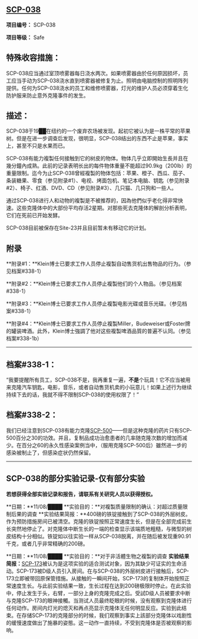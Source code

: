 ## [SCP-038](https://scp-wiki-cn.wikidot.com/scp-038)

**项目编号：** SCP-038

**项目等级：** Safe

## **特殊收容措施：**

SCP-038应当通过室顶喷雾器每日浇水两次。如果喷雾器由於任何原因损坏，员工应当手动为SCP-038浇水直到喷雾器被修复为止。照明由电脑控制的照明阵列提供。任何为SCP-038浇水的员工和维修喷雾器，灯光的维护人员必须穿着生化防护服来防止意外克隆事件的发生。

## **描述：**

SCP-038于19██在纽约的一个废弃农场被发现。起初它被认为是一株平常的苹果树。但是在进一步调查后发现，很明显，SCP-038结出的东西不止是苹果，事实上，甚至不只是水果而已。

SCP-038有能力複製任何接触到它的树皮的物体。物体几乎立即開始生長并且在幾分鐘內成熟。此前的记录表明长出的每件物体重量不能超过90.9kg（200lb）的重量限制。迄今为止SCP-038曾經複製的物体包括：苹果、橙子、西瓜、茄子、条装糖果、零食（参见附录#1）、电视、烤面包机、笔记本电脑、钥匙（参见附录#2）、椅子、红酒、DVD、CD（参见附录#3）、几只猫、几只狗和一些人。

通过SCP-038进行人和动物的複製是不被推荐的，因為他們似乎老化得非常快速。这些克隆体中的大部份平均存活2星期。对那些死去克隆体的解剖分析表明，它们在死前已开始发酵。

SCP-038目前被保存在Site-23并且目前暂未有移动它的计划。

## 附录

**附录#1：**Klein博士已要求工作人员停止複製自动售货机出售物品的行为。（参见档案#338-1）

**附录#2：**Klein博士已要求工作人员停止複製他们的个人物品。（参见档案#338-1）

**附录#3：**Klein博士已要求工作人员停止複製电影光碟或音乐光碟。（参见档案#338-1）

**附录#4：**Klein博士已要求工作人员停止複製Miller，Budeweiser或Foster牌的罐装啤酒。此外，Klein博士強調了他对这些複製啤酒品質的普遍不认同。（参见档案#338-1b）

------

## **档案#338-1：**

“我要提醒所有员工，SCP-038不是，我再重复一遍，**不是**个玩具！它不应当被用来克隆汽车钥匙，电影，音乐，或者自动售货机卖的小玩意儿！如果上述行为继续持续下去的话，我就不得不限制SCP-038的使用权限了！”

## **档案#338-2：**

我们已经注意到SCP-038有能力克隆[SCP-500](https://scp-wiki-cn.wikidot.com/scp-500)——但是这种克隆的药片只有SCP-500百分之30的功效。并且，复制品成功治愈患者的几率随克隆次数的增加而减少。在百分之60的永久性感染案例当中，（服用克隆SCP-500后）雖然进一步的感染被制止了，但感染症状仍然保留。

------

## **SCP-038的部分实验记录-仅有部分实验**

**若想获得全部实验记录和报告，请联系有关研究人员以获得授权。**

**日期：**11/08/████
**实验目的：**对複製质量限制的确认：对超过质量限制后果的调查
**实验结果简报：**400磅的铁锭接触到了SCP-038的外层树皮。作为预防措施房间已被清空。克隆的铁锭按照正常速度生长，但是在全部完成前生长突然地停止了。对克隆体中断生长的一端的检查显示该端质地粗糙，与微型的树皮结构十分相似。铁锭如以往实验一样从SCP-038脱离，并在随后被发现重90.91千克，或者几乎非常精确的200磅。

**日期：**11/08/████
**实验目的：**对于非活體生物之複製的调查
**实验结果简报：**[SCP-173](https://scp-wiki-cn.wikidot.com/scp-173)被认为是这项实验的适合测试对象，因为其缺少可证实的生命活动。SCP-173被D级人员引入房间。在与SCP-038的外层树皮进行接触后，SCP-173立即被带回原保管措施。从接触的一瞬间开始，SCP-173的复制体开始按照正常速度生长。与此前实验结果一致，生长过程在达到200磅极限时停止。在此实验中，停止发生于头，右臂，一部分上身的克隆完成之后。受試D级人员被要求中断与克隆SCP-173的眼神接觸。当测试人员最终眨眼的时候，没有观察到克隆体进行任何动作。房间内灯光的熄灭和再点亮显示克隆体无任何明显反应。实验到此结束。在存储SCP-173的克隆部分的时候，我们观察到事实上該部分克隆体以戏剧性的缓慢速度做出了施暴的姿態。这一动作一直持续，不受到克隆体是否被观察的影响。